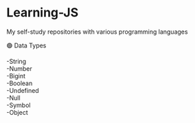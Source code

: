# Learning-JS
My self-study repositories with various programming languages

🟢 Data Types

-String  
-Number  
-Bigint  
-Boolean  
-Undefined  
-Null  
-Symbol  
-Object  
